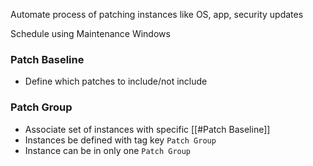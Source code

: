 Automate process of patching instances like OS, app, security updates

Schedule using Maintenance Windows

### Patch Baseline

- Define which patches to include/not include

### Patch Group

- Associate set of instances with specific [[#Patch Baseline]]
- Instances be defined with tag key `Patch Group`
- Instance can be in only one `Patch Group`
